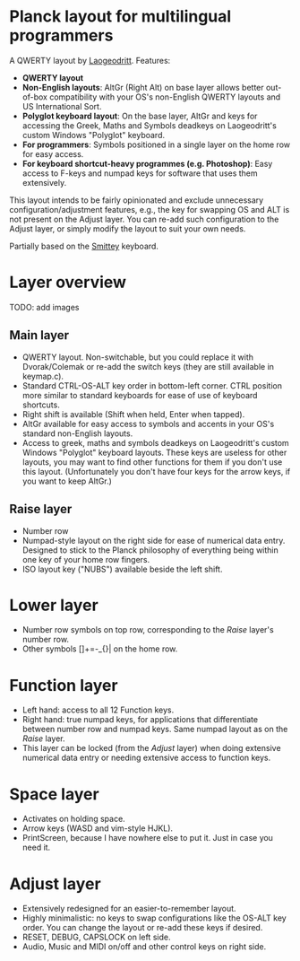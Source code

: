 # Planck layout for multilingual programmers

A QWERTY layout by [Laogeodritt](https://github.com/laogeodritt). Features:

* **QWERTY layout**
* **Non-English layouts**: AltGr (Right Alt) on base layer allows better out-of-box compatibility with your OS's non-English QWERTY layouts and US International Sort.
* **Polyglot keyboard layout**: On the base layer, AltGr and keys for accessing the Greek, Maths and Symbols deadkeys on Laogeodritt's custom Windows "Polyglot" keyboard.
* **For programmers**: Symbols positioned in a single layer on the home row for easy access.
* **For keyboard shortcut-heavy programmes (e.g. Photoshop)**: Easy access to F-keys and numpad keys for software that uses them extensively.

This layout intends to be fairly opinionated and exclude unnecessary configuration/adjustment features, e.g., the key for swapping OS and ALT is not present on the Adjust layer. You can re-add such configuration to the Adjust layer, or simply modify the layout to suit your own needs.

Partially based on the [Smittey](https://www.smittey.co.uk/the-planck-key-theory) keyboard.

# Layer overview

TODO: add images

## Main layer

* QWERTY layout. Non-switchable, but you could replace it with Dvorak/Colemak or re-add the switch keys (they are still available in keymap.c).
* Standard CTRL-OS-ALT key order in bottom-left corner. CTRL position more similar to standard keyboards for ease of use of keyboard shortcuts.
* Right shift is available (Shift when held, Enter when tapped).
* AltGr available for easy access to symbols and accents in your OS's standard non-English layouts.
* Access to greek, maths and symbols deadkeys on Laogeodritt's custom Windows "Polyglot" keyboard layouts. These keys are useless for other layouts, you may want to find other functions for them if you don't use this layout. (Unfortunately you don't have four keys for the arrow keys, if you want to keep AltGr.)

## Raise layer

* Number row
* Numpad-style layout on the right side for ease of numerical data entry. Designed to stick to the Planck philosophy of everything being within one key of your home row fingers.
* ISO layout key ("NUBS") available beside the left shift.

# Lower layer

* Number row symbols on top row, corresponding to the *Raise* layer's number row.
* Other symbols []+=-\_{}| on the home row.

# Function layer

* Left hand: access to all 12 Function keys.
* Right hand: true numpad keys, for applications that differentiate between number row and numpad keys. Same numpad layout as on the *Raise* layer.
* This layer can be locked (from the *Adjust* layer) when doing extensive numerical data entry or needing extensive access to function keys.

# Space layer

* Activates on holding space.
* Arrow keys (WASD and vim-style HJKL).
* PrintScreen, because I have nowhere else to put it. Just in case you need it.

# Adjust layer

* Extensively redesigned for an easier-to-remember layout.
* Highly minimalistic: no keys to swap configurations like the OS-ALT key order. You can change the layout or re-add these keys if desired.
* RESET, DEBUG, CAPSLOCK on left side.
* Audio, Music and MIDI on/off and other control keys on right side.
